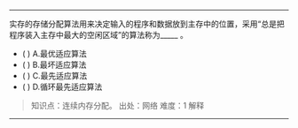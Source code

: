 ---
实存的存储分配算法用来决定输入的程序和数据放到主存中的位置，采用“总是把程序装入主存中最大的空闲区域”的算法称为_____ 。
- ( ) A.最优适应算法 
- ( ) B.最坏适应算法 
- ( ) C.最先适应算法 
- ( ) D.循环最先适应算法

> 知识点：连续内存分配。
> 出处：网络
> 难度：1
> 解释

---